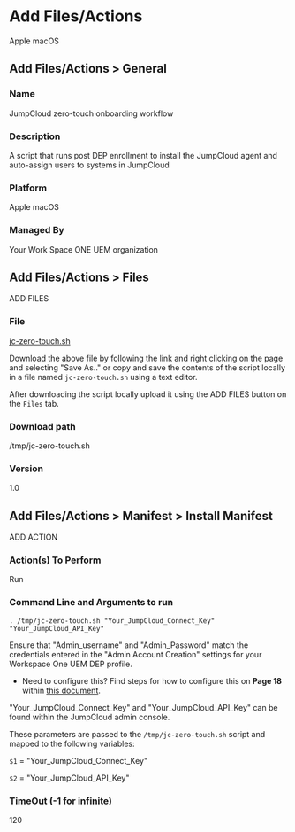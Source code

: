 # Add Files/Actions

Apple macOS

## Add Files/Actions > General

### Name
JumpCloud zero-touch onboarding workflow

### Description

A script that runs post DEP enrollment to install the JumpCloud agent and auto-assign users to systems in JumpCloud

### Platform

Apple macOS

### Managed By

Your Work Space ONE UEM organization

## Add Files/Actions > Files

ADD FILES

### File

[jc-zero-touch.sh](https://raw.githubusercontent.com/TheJumpCloud/support/master/zero-touch/Workspace%20ONE%20UEM/files%26actions/jc-zero-touch.sh)

Download the above file by following the link and right clicking on the page and selecting "Save As.." or copy and save the contents of the script locally in a file named `jc-zero-touch.sh` using a text editor.

After downloading the script locally upload it using the ADD FILES button on the `Files` tab.

### Download path

/tmp/jc-zero-touch.sh

### Version

1.0

## Add Files/Actions >  Manifest > Install Manifest

ADD ACTION

### Action(s) To Perform

Run

### Command Line and Arguments to run

```
. /tmp/jc-zero-touch.sh "Your_JumpCloud_Connect_Key" "Your_JumpCloud_API_Key"
```

Ensure that "Admin_username" and "Admin_Password" match the credentials entered in the "Admin Account Creation" settings for your Workspace One UEM DEP profile.

 - Need to configure this? Find steps for how to configure this on **Page 18** within [this document](https://docs.vmware.com/en/VMware-Workspace-ONE-UEM/9.4/vmware-airwatch-guide-for-apple-device-enrollment-program.pdf).

"Your_JumpCloud_Connect_Key" and "Your_JumpCloud_API_Key" can be found within the JumpCloud admin console.

These parameters are passed to the `/tmp/jc-zero-touch.sh` script and mapped to the following variables:

`$1` = "Your_JumpCloud_Connect_Key"

`$2` = "Your_JumpCloud_API_Key"

### TimeOut (-1 for infinite)

120
